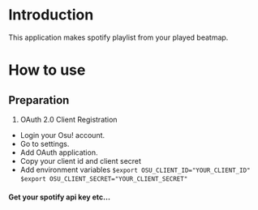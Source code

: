 # Introduction
This application makes spotify playlist from your played beatmap.
# How to use
## Preparation
1. OAuth 2.0 Client Registration
- Login your Osu! account.
- Go to settings.
- Add OAuth application.
- Copy your client id and client secret
- Add environment variables
`$export OSU_CLIENT_ID="YOUR_CLIENT_ID"`
`$export OSU_CLIENT_SECRET="YOUR_CLIENT_SECRET"`
#### Get your spotify api key etc...